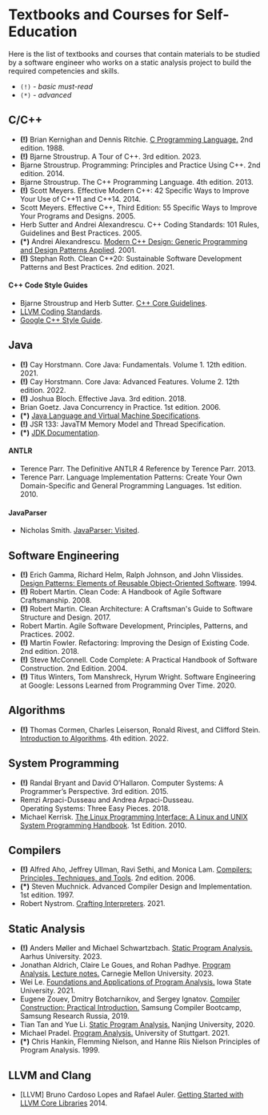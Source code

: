 # Textbooks and Courses for Self-Education

Here is the list of textbooks and courses that contain materials
to be studied by a software engineer who works on a static analysis project
to build the required competencies and skills.

* `(!)` - _basic must-read_
* `(*)` - _advanced_

## C/C++

- __(!)__ Brian Kernighan and Dennis Ritchie.
  [C Programming Language.](
  https://en.wikipedia.org/wiki/The_C_Programming_Language)
  2nd edition. 1988.
- __(!)__ Bjarne Stroustrup.
  A Tour of C++. 3rd edition. 2023.
- Bjarne Stroustrup.
  Programming: Principles and Practice Using C++.
  2nd edition. 2014.
- Bjarne Stroustrup.
  The C++ Programming Language.
  4th edition. 2013.
- __(!)__ Scott Meyers.
  Effective Modern C++: 42 Specific Ways to Improve Your Use of C++11 and C++14.
  2014.
- Scott Meyers.
  Effective C++, Third Edition: 55 Specific Ways to Improve Your Programs and Designs.
  2005.
- Herb Sutter and Andrei Alexandrescu.
  C++ Coding Standards: 101 Rules, Guidelines and Best Practices.
  2005.
- __(*)__ Andrei Alexandrescu.
  [Modern C++ Design: Generic Programming and Design Patterns Applied](
  https://en.wikipedia.org/wiki/Modern_C%2B%2B_Design). 2001.
- __(!)__ Stephan Roth.
  Clean C++20: Sustainable Software Development Patterns and Best Practices.
  2nd edition. 2021.

#### C++ Code Style Guides

- Bjarne Stroustrup and Herb Sutter.
  [C++ Core Guidelines](
  https://isocpp.github.io/CppCoreGuidelines/CppCoreGuidelines).
- [LLVM Coding Standards](
  https://llvm.org/docs/CodingStandards.html).
- [Google C++ Style Guide](
  https://google.github.io/styleguide/cppguide.html).

## Java

- __(!)__ Cay Horstmann.
  Core Java: Fundamentals. Volume 1. 12th edition. 2021.
- __(!)__ Cay Horstmann.
  Core Java: Advanced Features. Volume 2. 12th edition. 2022.
- __(!)__ Joshua Bloch. Effective Java. 3rd edition. 2018.
- Brian Goetz. Java Concurrency in Practice. 1st edition. 2006.
- __(*)__ [Java Language and Virtual Machine Specifications](
  https://docs.oracle.com/javase/specs/index.html).
- __(!)__ JSR 133: JavaTM Memory Model and Thread Specification. 
- __(*)__ [JDK Documentation](
  https://docs.oracle.com/en/java/javase/17/books.html).

#### ANTLR

- Terence Parr.
  The Definitive ANTLR 4 Reference by Terence Parr.
  2013.
- Terence Parr.
  Language Implementation Patterns:
  Create Your Own Domain-Specific and General Programming Languages.
  1st edition. 2010.

#### JavaParser

- Nicholas Smith.
  [JavaParser: Visited](
  https://leanpub.com/javaparservisited).

## Software Engineering

- __(!)__ Erich Gamma, Richard Helm, Ralph Johnson, and John Vlissides.
  [Design Patterns: Elements of Reusable Object-Oriented Software](
  https://en.wikipedia.org/wiki/Design_Patterns).
  1994.
- __(!)__ Robert Martin.
  Clean Code: A Handbook of Agile Software Craftsmanship.
  2008.
- __(!)__ Robert Martin.
  Clean Architecture: A Craftsman's Guide to Software Structure and Design.
  2017.
- Robert Martin.
  Agile Software Development, Principles, Patterns, and Practices.
  2002.
- __(!)__ Martin Fowler.
  Refactoring: Improving the Design of Existing Code.
  2nd edition. 2018. 
- __(!)__ Steve McConnell.
  Code Complete: A Practical Handbook of Software Construction.
  2nd Edition. 2004.
- __(!)__ Titus Winters, Tom Manshreck, Hyrum Wright.
  Software Engineering at Google: Lessons Learned from Programming Over Time.
  2020.

## Algorithms

- __(!)__ Thomas Cormen, Charles Leiserson, Ronald Rivest, and Clifford Stein.  
  [Introduction to Algorithms](
  https://en.wikipedia.org/wiki/Introduction_to_Algorithms).
  4th edition. 2022. 

## System Programming

- __(!)__ Randal Bryant and David O’Hallaron.
  Computer Systems: A Programmer’s Perspective.
  3rd edition. 2015.
- Remzi Arpaci-Dusseau and Andrea Arpaci-Dusseau.  
  Operating Systems: Three Easy Pieces.
  2018.
- Michael Kerrisk.
  [The Linux Programming Interface: A Linux and UNIX System Programming Handbook](
  https://man7.org/tlpi/).
  1st Edition. 2010.

## Compilers	

- __(!)__ Alfred Aho, Jeffrey Ullman, Ravi Sethi, and Monica Lam.
  [Compilers: Principles, Techniques, and Tools](
  https://en.wikipedia.org/wiki/Compilers:_Principles,_Techniques,_and_Tools).
  2nd edition. 2006.
- __(*)__ Steven Muchnick.
  Advanced Compiler Design and Implementation.
  1st edition. 1997.
- Robert Nystrom.
  [Crafting Interpreters](
  https://craftinginterpreters.com).
  2021.

## Static Analysis

- __(!)__ Anders Møller and Michael Schwartzbach.
  [Static Program Analysis.](
  https://cs.au.dk/~amoeller/spa/)
  Aarhus University. 2023.
- Jonathan Aldrich, Claire Le Goues, and Rohan Padhye.
  [Program Analysis.](
  https://cmu-program-analysis.github.io/2022/index.html)
  [Lecture notes.](
  https://github.com/CMU-program-analysis/CMU-program-analysis.github.io/blob/master/2023/resources/program-analysis.pdf)
  Carnegie Mellon University. 2023.
- Wei Le.
  [Foundations and Applications of Program Analysis.](
  https://github.com/wei-le/programanalysiscourse)
  Iowa State University. 2021.
- Eugene Zouev, Dmitry Botcharnikov, and Sergey Ignatov.
  [Compiler Construction: Practical Introduction.](
  https://github.com/andrewt0301/CrashCourse/tree/master/Samsung%20Compiler%20BootCamp/Slides)
  Samsung Compiler Bootcamp, Samsung Research Russia, 2019.
- Tian Tan and Yue Li.
  [Static Program Analysis.](https://tai-e.pascal-lab.net/lectures.html) 
  Nanjing University, 2020.
- Michael Pradel.
  [Program Analysis.](https://software-lab.org/teaching/winter2021/pa/)
  University of Stuttgart. 2021.
- __(*)__ Chris Hankin, Flemming Nielson, and Hanne Riis Nielson
  Principles of Program Analysis. 1999.

## LLVM and Clang

- [LLVM] Bruno Cardoso Lopes and Rafael Auler.
  [Getting Started with LLVM Core Libraries](
  https://www.amazon.com/Getting-Started-LLVM-Core-Libraries/dp/1782166920) 2014.
